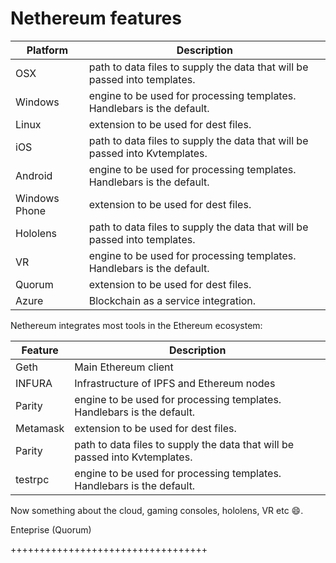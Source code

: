 
# Nethereum features


| Platform | Description |
| -------- | ----------- |
| OSX      | path to data files to supply the data that will be passed into templates. |
| Windows  | engine to be used for processing templates. Handlebars is the default. |
| Linux    | extension to be used for dest files. |
| iOS      | path to data files to supply the data that will be passed into Kvtemplates. |
| Android  | engine to be used for processing templates. Handlebars is the default. |
| Windows Phone  | extension to be used for dest files. |
| Hololens   | path to data files to supply the data that will be passed into templates. |
| VR  | engine to be used for processing templates. Handlebars is the default. |
| Quorum    | extension to be used for dest files. |
| Azure      | Blockchain as a service integration. |

Nethereum integrates most tools in the Ethereum ecosystem:

| Feature | Description |
| -------- | ----------- |
| Geth      | Main Ethereum client |
| INFURA      | Infrastructure of IPFS and Ethereum nodes |
| Parity  | engine to be used for processing templates. Handlebars is the default. |
| Metamask    | extension to be used for dest files. |
| Parity      | path to data files to supply the data that will be passed into Kvtemplates. |
| testrpc  | engine to be used for processing templates. Handlebars is the default. |

Now something about the cloud, gaming consoles, hololens, VR etc :smile:. 


Enteprise (Quorum)


++++++++++++++++++++++++++++++++++
